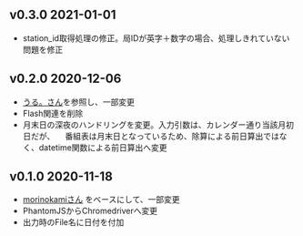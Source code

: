 ## v0.3.0 2021-01-01
- station_id取得処理の修正。局IDが英字＋数字の場合、処理しきれていない問題を修正

## v0.2.0 2020-12-06
- [うる。さん](https://github.com/uru2/rec_radiko_ts)を参照し、一部変更
- Flash関連を削除
- 月末日の深夜のハンドリングを変更。入力引数は、カレンダー通り当該月初日だが、
　番組表は月末日となっているため、除算による前日算出ではなく、datetime関数による前日算出へ変更

## v0.1.0 2020-11-18
- [morinokamiさん](https://github.com/morinokami) をベースにして、一部変更
- PhantomJSからChromedriverへ変更
- 出力時のFile名に日付を付加
